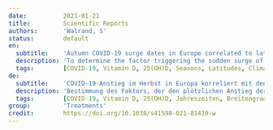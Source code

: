 ```yaml
---
date:          2021-01-21
title:         Scientific Reports
authors:       'Walrand, S'
status:        default
en:
  subtitle:    'Autumn COVID-19 surge dates in Europe correlated to latitudes, not to temperature-humidity, pointing to vitamin D as contributing factor'
  description: 'To determine the factor triggering the sudden surge of daily new COVID-19 cases arising in most European countries during the autumn of 2020. The dates of the surge were determined using a fitting of the two last months of reported daily new cases in 18 European countries with latitude ranging from 39° to 62°. The study proves no correlation between the country surge date and the 2 weeks preceding temperature or humidity but shows an impressive linear correlation with latitude. The country surge date corresponds to the time when its sun UV daily dose drops below ≈ 34% of that of 0° latitude. Introducing reported seasonal blood 25-hydroxyvitamin D (25(OH)D) concentration variation into the reported link between acute respiratory tract infection risk and 25(OH)D concentration quantitatively explains the surge dynamics. Several studies have already substantiated a 25(OH)D concentration impact on COVID-19 severity. However, by comparing different patient populations, discriminating whether a low 25(OH)D concentration is a real factor underlying COVID-19 severity or only a marker of another weakness that is the primary severity factor can be challenging. The date of the surge is an intrapopulation observation and has the benefit of being triggered only by a parameter globally affecting the population, i.e. decreases in the sun UV daily dose. The results indicate that a low 25(OH)D concentration is a contributing factor to COVID-19 severity, which, combined with previous studies, provides a convincing set of evidence.'
  tags:        [COVID-19, Vitamin D, 25(OH)D, Seasons, Latitudes, Climate, Weather]
de:
  subtitle:    'COVID-19-Anstieg im Herbst in Europa korreliert mit den Breitengraden, nicht mit Temperatur und Luftfeuchtigkeit, was auf Vitamin D als beitragenden Faktor hinweist'
  description: 'Bestimmung des Faktors, der den plötzlichen Anstieg der täglich neu auftretenden COVID-19-Fälle in den meisten europäischen Ländern im Herbst 2020 auslöst. Die Daten des Anstiegs wurden anhand einer Anpassung der letzten beiden Monate der täglich gemeldeten neuen Fälle in 18 europäischen Ländern mit einem Breitengrad zwischen 39° und 62° ermittelt. Die Studie beweist keine Korrelation zwischen dem Datum des Anstiegs der Fallzahlen und den zwei Wochen zuvor herrschenden Temperaturen oder der Luftfeuchtigkeit, zeigt aber eine beeindruckende lineare Korrelation mit dem Breitengrad. Das Datum des Anstiegs der Fallzahlen entspricht dem Zeitpunkt, an dem die tägliche UV-Dosis der Sonne unter ≈ 34 % der Dosis des Breitengrads 0° fällt. Die Einbeziehung der gemeldeten saisonalen Schwankungen der 25-Hydroxyvitamin D (25(OH)D)-Konzentration im Blut in den gemeldeten Zusammenhang zwischen dem Risiko einer akuten Atemwegsinfektion und der 25(OH)D-Konzentration erklärt die Dynamik des Anstiegs quantitativ. Mehrere Studien haben bereits einen Einfluss der 25(OH)D-Konzentration auf den Schweregrad von COVID-19 nachgewiesen. Beim Vergleich verschiedener Patientenpopulationen kann es jedoch schwierig sein, zu unterscheiden, ob eine niedrige 25(OH)D-Konzentration ein echter Faktor für den Schweregrad von COVID-19 ist oder nur ein Marker für eine andere Schwäche, die der primäre Schweregradfaktor ist. Der Zeitpunkt des Anstiegs ist eine Beobachtung innerhalb der Population und hat den Vorteil, dass er nur durch einen Parameter ausgelöst wird, der die Population insgesamt betrifft, d. h. durch die Abnahme der täglichen UV-Dosis der Sonne. Die Ergebnisse deuten darauf hin, dass eine niedrige 25(OH)D-Konzentration zur Schwere der COVID-19-Erkrankung beiträgt, was in Verbindung mit früheren Studien eine überzeugende Beweislage darstellt.' 
  tags:        [COVID-19, Vitamin D, 25(OH)D, Jahreszeiten, Breitengrade, Klima, Wetter]
group:         'Treatments'
credit:        https://doi.org/10.1038/s41598-021-81419-w
---
```

